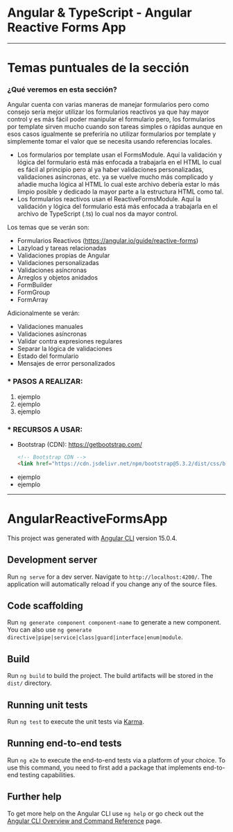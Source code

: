 # Angular & TypeScript - Angular Reactive Forms App

---

# Temas puntuales de la sección

### ¿Qué veremos en esta sección?

Angular cuenta con varias maneras de manejar formularios pero como consejo sería mejor utilizar los formularios reactivos ya que hay mayor control y es más fácil poder manipular el formulario pero, los formularios por template sirven mucho cuando son tareas simples o rápidas aunque en esos casos igualmente se preferiría no utilizar formularios por template y simplemente tomar el valor que se necesita usando referencias locales.

- Los formularios por template usan el FormsModule. Aquí la validación y lógica del formulario está más enfocada a trabajarla en el HTML lo cual es fácil al principio pero al ya haber validaciones personalizadas, validaciones asíncronas, etc. ya se vuelve mucho más complicado y añadie mucha lógica al HTML lo cual este archivo debería estar lo más limpio posible y dedicado la mayor parte a la estructura HTML como tal.
- Los formularios reactivos usan el ReactiveFormsModule. Aquí la validación y lógica del formulario está más enfocada a trabajarla en el archivo de TypeScript (.ts) lo cual nos da mayor control.

Los temas que se verán son:

- Formularios Reactivos (https://angular.io/guide/reactive-forms)
- Lazyload y tareas relacionadas
- Validaciones propias de Angular
- Validaciones personalizadas
- Validaciones asíncronas
- Arreglos y objetos anidados
- FormBuilder
- FormGroup
- FormArray

Adicionalmente se verán:

- Validaciones manuales
- Validaciones asíncronas
- Validar contra expresiones regulares
- Separar la lógica de validaciones
- Estado del formulario
- Mensajes de error personalizados

### \* PASOS A REALIZAR:

1. ejemplo
2. ejemplo
3. ejemplo

### \* RECURSOS A USAR:

- Bootstrap (CDN): https://getbootstrap.com/
  ```html
  <!-- Bootstrap CDN -->
  <link href="https://cdn.jsdelivr.net/npm/bootstrap@5.3.2/dist/css/bootstrap.min.css" rel="stylesheet" integrity="sha384-T3c6CoIi6uLrA9TneNEoa7RxnatzjcDSCmG1MXxSR1GAsXEV/Dwwykc2MPK8M2HN" crossorigin="anonymous" />
  ```
- ejemplo
- ejemplo

---

# AngularReactiveFormsApp

This project was generated with [Angular CLI](https://github.com/angular/angular-cli) version 15.0.4.

## Development server

Run `ng serve` for a dev server. Navigate to `http://localhost:4200/`. The application will automatically reload if you change any of the source files.

## Code scaffolding

Run `ng generate component component-name` to generate a new component. You can also use `ng generate directive|pipe|service|class|guard|interface|enum|module`.

## Build

Run `ng build` to build the project. The build artifacts will be stored in the `dist/` directory.

## Running unit tests

Run `ng test` to execute the unit tests via [Karma](https://karma-runner.github.io).

## Running end-to-end tests

Run `ng e2e` to execute the end-to-end tests via a platform of your choice. To use this command, you need to first add a package that implements end-to-end testing capabilities.

## Further help

To get more help on the Angular CLI use `ng help` or go check out the [Angular CLI Overview and Command Reference](https://angular.io/cli) page.
